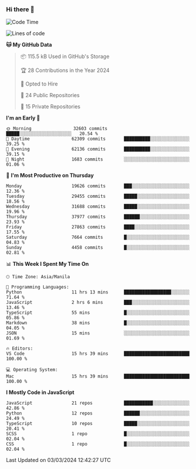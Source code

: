 ### Hi there 👋

<!--START_SECTION:waka-->
![Code Time](http://img.shields.io/badge/Code%20Time-596%20hrs%2035%20mins-blue)

![Lines of code](https://img.shields.io/badge/From%20Hello%20World%20I%27ve%20Written-63.1%20million%20lines%20of%20code-blue)

**🐱 My GitHub Data** 

> 📦 115.5 kB Used in GitHub's Storage 
 > 
> 🏆 28 Contributions in the Year 2024
 > 
> 💼 Opted to Hire
 > 
> 📜 24 Public Repositories 
 > 
> 🔑 15 Private Repositories 
 > 
**I'm an Early 🐤** 

```text
🌞 Morning                32603 commits       █████░░░░░░░░░░░░░░░░░░░░   20.54 % 
🌆 Daytime                62309 commits       ██████████░░░░░░░░░░░░░░░   39.25 % 
🌃 Evening                62136 commits       ██████████░░░░░░░░░░░░░░░   39.15 % 
🌙 Night                  1683 commits        ░░░░░░░░░░░░░░░░░░░░░░░░░   01.06 % 
```
📅 **I'm Most Productive on Thursday** 

```text
Monday                   19626 commits       ███░░░░░░░░░░░░░░░░░░░░░░   12.36 % 
Tuesday                  29455 commits       █████░░░░░░░░░░░░░░░░░░░░   18.56 % 
Wednesday                31688 commits       █████░░░░░░░░░░░░░░░░░░░░   19.96 % 
Thursday                 37977 commits       ██████░░░░░░░░░░░░░░░░░░░   23.93 % 
Friday                   27863 commits       ████░░░░░░░░░░░░░░░░░░░░░   17.55 % 
Saturday                 7664 commits        █░░░░░░░░░░░░░░░░░░░░░░░░   04.83 % 
Sunday                   4458 commits        █░░░░░░░░░░░░░░░░░░░░░░░░   02.81 % 
```


📊 **This Week I Spent My Time On** 

```text
🕑︎ Time Zone: Asia/Manila

💬 Programming Languages: 
Python                   11 hrs 13 mins      ██████████████████░░░░░░░   71.64 % 
JavaScript               2 hrs 6 mins        ███░░░░░░░░░░░░░░░░░░░░░░   13.46 % 
TypeScript               55 mins             █░░░░░░░░░░░░░░░░░░░░░░░░   05.86 % 
Markdown                 38 mins             █░░░░░░░░░░░░░░░░░░░░░░░░   04.05 % 
JSON                     15 mins             ░░░░░░░░░░░░░░░░░░░░░░░░░   01.69 % 

🔥 Editors: 
VS Code                  15 hrs 39 mins      █████████████████████████   100.00 % 

💻 Operating System: 
Mac                      15 hrs 39 mins      █████████████████████████   100.00 % 
```

**I Mostly Code in JavaScript** 

```text
JavaScript               21 repos            ███████████░░░░░░░░░░░░░░   42.86 % 
Python                   12 repos            ██████░░░░░░░░░░░░░░░░░░░   24.49 % 
TypeScript               10 repos            █████░░░░░░░░░░░░░░░░░░░░   20.41 % 
SCSS                     1 repo              █░░░░░░░░░░░░░░░░░░░░░░░░   02.04 % 
CSS                      1 repo              █░░░░░░░░░░░░░░░░░░░░░░░░   02.04 % 
```




 Last Updated on 03/03/2024 12:42:27 UTC
<!--END_SECTION:waka-->

